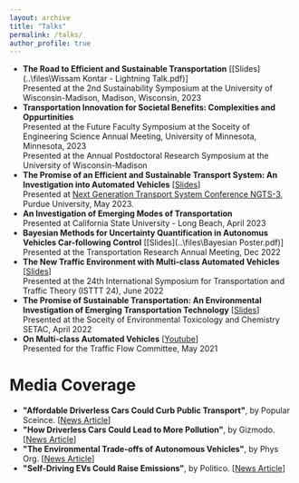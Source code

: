 ```yaml
---
layout: archive
title: "Talks"
permalink: /talks/
author_profile: true
---
```


* **The Road to Efficient and Sustainable Transportation** [[Slides](..\files\Wissam Kontar - Lightning Talk.pdf)] <br>
Presented at the 2nd Sustainability Symposium at the University of Wisconsin-Madison, Madison, Wisconsin, 2023
* **Transportation Innovation for Societal Benefits: Complexities and Oppurtinities** <br>
Presented at the Future Faculty Symposium at the Soceity of Engineering Science Annual Meeting, University of Minnesota, Minnesota, 2023 <br>
Presented at the Annual Postdoctoral Research Symposium at the University of Wisconsin-Madison 
* **The Promise of an Efficient and Sustainable Transport System: An Investigation into Automated Vehicles** [[Slides](..\files\NGTS_3_Talk.pdf)] <br> 
Presented at [Next Generation Transport System Conference NGTS-3](https://www.ngts2023.nextrans.org/), Purdue University, May 2023. 
* **An Investigation of Emerging Modes of Transportation** <br>
Presented at California State University - Long Beach, April 2023
* **Bayesian Methods for Uncertainty Quantification in Autonomus Vehicles Car-following Control** [[Slides](..\files\Bayesian Poster.pdf)] <br> 
Presented at the Transportation Research Annual Meeting, Dec 2022
* **The New Traffic Environment with Multi-class Automated Vehicles** [[Slides](..\files\ISTTT24_Presentation/pdf)] <br> 
Presented at the 24th International Symposium for Transportation and Traffic Theory (ISTTT 24), June 2022
* **The Promise of Sustainable Transportation: An Environmental Investigation of Emerging Transportation Technology** [[Slides](..\files\SETAC_Presentation.pdf)]   <br>
Presented at the Soceity of Environmental Toxicology and Chemistry SETAC, April 2022
* **On Multi-class Automated Vehicles** [[Youtube](https://www.youtube.com/watch?v=okmAiD5KeiE)] <br>
Presented for the Traffic Flow Committee, May 2021

Media Coverage
=====

* **"Affordable Driverless Cars Could Curb Public Transport"**, by Popular Sceince. [[News Article](https://www.popsci.com/technology/driverless-cars-sustainable/?taid=60aa35b701ef8e00017b4bec&utm_campaign=trueanthem_trending-content&utm_medium=social&utm_source=twitter)]
* **"How Driverless Cars Could Lead to More Pollution"**, by Gizmodo. [[News Article](https://gizmodo.com/how-driverless-cars-could-lead-to-more-pollution-1846955880?utm_content=gizmodo&utm_source=twitter&utm_medium=SocialMarketing&utm_campaign=dlvrit)]
* **"The Environmental Trade-offs of Autonomous Vehicles"**, by Phys Org. [[News Article](https://phys.org/news/2021-05-environmental-trade-offs-autonomous-vehicles.html)]
* **"Self-Driving EVs Could Raise Emissions"**, by Politico. [[News Article](https://subscriber.politicopro.com/article/eenews/1063733277)]
